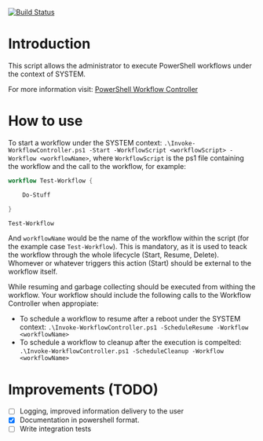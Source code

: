 [![Build Status](https://hjlarrea.visualstudio.com/PSWorkflowController/_apis/build/status/PSWorkflowController)](https://hjlarrea.visualstudio.com/PSWorkflowController/_build/latest?definitionId=1)

# Introduction

This script allows the administrator to execute PowerShell workflows under the context of SYSTEM.

For more information visit: [PowerShell Workflow Controller](http://hernanjlarrea.com/index.php/powershell-workflow-controller/)

# How to use

To start a workflow under the SYSTEM context: `.\Invoke-WorkflowController.ps1 -Start -WorkflowScript <workflowScript> -Workflow <workflowName>`, where `WorkflowScript` is the ps1 file containing the workflow and the call to the workflow, for example:

```powershell
workflow Test-Workflow {

    Do-Stuff

}

Test-Workflow
```

And `workflowName` would be the name of the workflow within the script (for the example case `Test-Workflow`). This is mandatory, as it is used to teack the workflow through the whole lifecycle (Start, Resume, Delete). Whomever or whatever triggers this action (Start) should be external to the workflow itself.

While resuming and garbage collecting should be executed from withing the workflow. Your workflow should include the following calls to the Workflow Controller when appropiate:

- To schedule a workflow to resume after a reboot under the SYSTEM context: `.\Invoke-WorkflowController.ps1 -ScheduleResume -Workflow <workflowName>`
- To schedule a workflow to cleanup after the execution is compelted: `.\Invoke-WorkflowController.ps1 -ScheduleCleanup -Workflow <workflowName>`

# Improvements (TODO)
- [ ] Logging, improved information delivery to the user
- [X] Documentation in powershell format.
- [ ] Write integration tests

